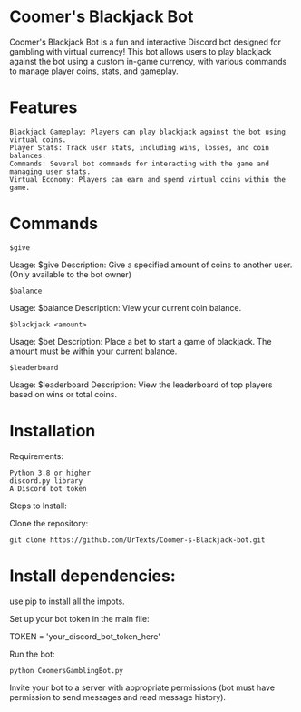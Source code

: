 # Coomer's Blackjack Bot

Coomer's Blackjack Bot is a fun and interactive Discord bot designed for gambling with virtual currency! This bot allows users to play blackjack against the bot using a custom in-game currency, with various commands to manage player coins, stats, and gameplay.
# Features

    Blackjack Gameplay: Players can play blackjack against the bot using virtual coins.
    Player Stats: Track user stats, including wins, losses, and coin balances.
    Commands: Several bot commands for interacting with the game and managing user stats.
    Virtual Economy: Players can earn and spend virtual coins within the game.

# Commands
`$give`

 Usage: $give <user> <amount>
 Description: Give a specified amount of coins to another user. (Only available to the bot owner)

`$balance`

 Usage: $balance
 Description: View your current coin balance.

`$blackjack <amount>`

Usage: $bet <amount>
Description: Place a bet to start a game of blackjack. The amount must be within your current balance.

`$leaderboard`

 Usage: $leaderboard
 Description: View the leaderboard of top players based on wins or total coins.

# Installation
Requirements:

    Python 3.8 or higher
    discord.py library
    A Discord bot token

Steps to Install:

 Clone the repository:

`git clone https://github.com/UrTexts/Coomer-s-Blackjack-bot.git`

# Install dependencies:
use pip to install all the impots.

Set up your bot token in the main file:

TOKEN = 'your_discord_bot_token_here'

Run the bot:

`python CoomersGamblingBot.py`

Invite your bot to a server with appropriate permissions (bot must have permission to send messages and read message history).
